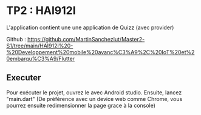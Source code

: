 # TP2 : HAI912I

L'application contient une une application de Quizz (avec provider)

Github :  https://github.com/MartinSanchezIut/Master2-S1/tree/main/HAI912I%20-%20Developpement%20mobile%20avanc%C3%A9%2C%20IoT%20et%20embarqu%C3%A9/Flutter

## Executer
Pour exécuter le projet, ouvrez le avec Android studio.
Ensuite, lancez "main.dart"
(De préférence avec un device web comme Chrome, vous pourrez ensuite redimensionner la page grace à la console)